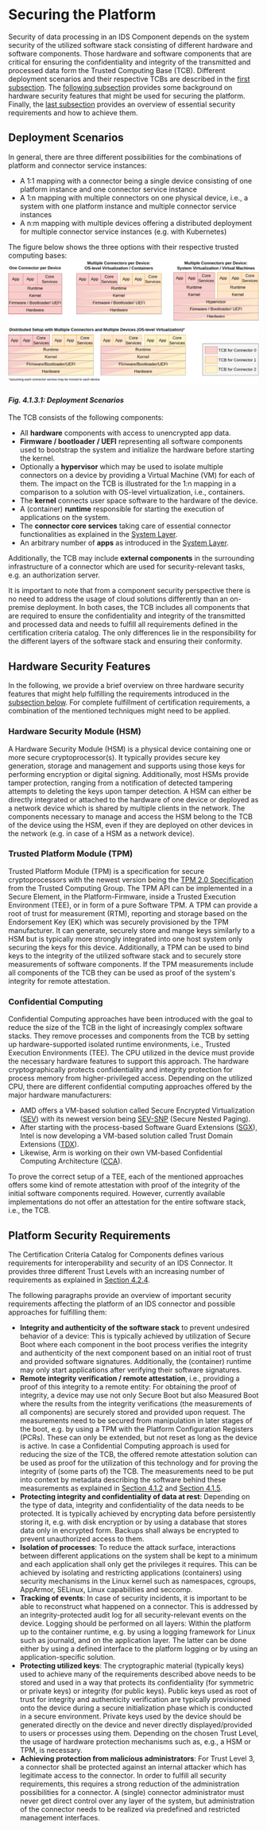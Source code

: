 # Securing the Platform

Security of data processing in an IDS Component depends on the system security of the utilized software stack consisting of different hardware and software components. Those hardware and software components that are critical for ensuring the confidentiality and integrity of the transmitted and processed data form the Trusted Computing Base (TCB). Different deployment scenarios and their respective TCBs are described in the [first subsection](#deployment-scenarios). The [following subsection](#hardware-security-features) provides some background on hardware security features that might be used for securing the platform. Finally, the [last subsection](#platform-security-requirements) provides an overview of essential security requirements and how to achieve them.

## Deployment Scenarios
In general, there are three different possibilities for the combinations of platform and connector service instances:
* A 1:1 mapping with a connector being a single device consisting of one platform instance and one connector service instance
* A 1:n mapping with multiple connectors on one physical device, i.e., a system with one platform instance and multiple connector service instances
* A n:m mapping with multiple devices offering a distributed deployment for multiple connector service instances (e.g. with Kubernetes)

The figure below shows the three options with their respective trusted computing bases:
![Deployment Scenarios](./media/deployment_scenarios.png)
#### _Fig. 4.1.3.1: Deployment Scenarios_

The TCB consists of the following components:
* All **hardware** components with access to unencrypted app data.
* **Firmware / bootloader / UEFI** representing all software components used to bootstrap the system and initialize the hardware before starting the kernel.
* Optionally a **hypervisor** which may be used to isolate multiple connectors on a device by providing a Virtual Machine (VM) for each of them. The impact on the TCB is illustrated for the 1:n mapping in a comparison to a solution with OS-level virtualization, i.e., containers.
* The **kernel** connects user space software to the hardware of the device.
* A (container) **runtime** responsible for starting the execution of applications on the system.
* The **connector core services** taking care of essential connector functionalities as explained in the [System Layer](../../3_Layers_of_the_Reference_Architecture_Model/3_5_System_Layer/3_5_2_IDS_Connector.md).
* An arbitrary number of **apps** as introduced in the [System Layer](../../3_Layers_of_the_Reference_Architecture_Model/3_5_System_Layer/3_5_3_App_Store_and_Data_Apps.md).

Additionally, the TCB may include **external components** in the surrounding infrastructure of a connector which are used for security-relevant tasks, e.g. an authorization server.

It is important to note that from a component security perspective there is no need to address the usage of cloud solutions differently than an on-premise deployment. In both cases, the TCB includes all components that are required to ensure the confidentiality and integrity of the transmitted and processed data and needs to fulfill all requirements defined in the certification criteria catalog. The only differences lie in the responsibility for the different layers of the software stack and ensuring their conformity.

## Hardware Security Features

In the following, we provide a brief overview on three hardware security features that might help fulfilling the requirements introduced in the [subsection below](#platform-security-requirements). For complete fulfillment of certification requirements, a combination of the mentioned techniques might need to be applied.

### Hardware Security Module (HSM)
A Hardware Security Module (HSM) is a physical device containing one or more secure cryptoprocessor(s). It typically provides secure key generation, storage and management and supports using those keys for performing encryption or digital signing. Additionally, most HSMs provide tamper protection, ranging from a notification of detected tampering attempts to deleting the keys upon tamper detection. A HSM can either be directly integrated or attached to the hardware of one device or deployed as a network device which is shared by multiple clients in the network. The components necessary to manage and access the HSM belong to the TCB of the device using the HSM, even if they are deployed on other devices in the network (e.g. in case of a HSM as a network device).

### Trusted Platform Module (TPM)
Trusted Platform Module (TPM) is a specification for secure cryptoprocessors with the newest version being the [TPM 2.0 Specification](https://trustedcomputinggroup.org/resource/tpm-library-specification/) from the Trusted Computing Group. The
TPM API can be implemented in a Secure Element, in the Platform-Firmware, inside a Trusted Execution Environment (TEE), or in form of a pure Software TPM.
A TPM can provide a root of trust for measurement (RTM), reporting and storage based on the Endorsement Key (EK) which was securely provisioned by the TPM manufacturer. It can generate, securely store and mange keys similarly to a HSM but is typically more strongly integrated into one host system only securing the keys for this device. Additionally, a TPM can be used to bind keys to the integrity of the utilized software stack and to securely store measurements of software components. If the TPM measurements include all components of the TCB they can be used as proof of the system's integrity for remote attestation.

### Confidential Computing
Confidential Computing approaches have been introduced with the goal to reduce the size of the TCB in the light of increasingly complex software stacks. They remove processes and components from the TCB by setting up hardware-supported isolated runtime environments, i.e., Trusted Execution Environments (TEE). The CPU utilized in the device must provide the necessary hardware features to support this approach. The hardware cryptographically protects confidentiality and integrity protection for process memory from higher-privileged access. Depending on the utilized CPU, there are different confidential computing approaches offered by the major hardware manufacturers:
* AMD offers a VM-based solution called Secure Encrypted Virtualization ([SEV](https://www.amd.com/en/processors/amd-secure-encrypted-virtualization)) with its newest version being [SEV-SNP](https://www.amd.com/system/files/TechDocs/56860.pdf) (Secure Nested Paging).
* After starting with the process-based Software Guard Extensions ([SGX](https://software.intel.com/content/www/us/en/develop/topics/software-guard-extensions.html)), Intel is now developing a VM-based solution called Trust Domain Extensions ([TDX](https://software.intel.com/content/www/us/en/develop/articles/intel-trust-domain-extensions.html)).
* Likewise, Arm is working on their own VM-based Confidential Computing Architecture ([CCA](https://www.arm.com/why-arm/architecture/security-features/arm-confidential-compute-architecture)).

To prove the correct setup of a TEE, each of the mentioned approaches offers some kind of remote attestation with proof of the integrity of the initial software components required. However, currently available implementations do not offer an attestation for the entire software stack, i.e., the TCB.

## Platform Security Requirements
The Certification Criteria Catalog for Components defines various requirements for interoperability and security of an IDS Connector. It provides three different Trust Levels with an increasing number of requirements as explained in [Section 4.2.4](../4_2_Certification_Perspective/4_2_4_Component_Certification.md).

The following paragraphs provide an overview of important security requirements affecting the platform of an IDS connector and possible approaches for fulfilling them:

* **Integrity and authenticity of the software stack** to prevent undesired behavior of a device: This is typically achieved by utilization of Secure Boot where each component in the boot process verifies the integrity and authenticity of the next component based on an initial root of trust and provided software signatures. Additionally, the (container) runtime may only start applications after verifying their software signatures.
* **Remote integrity verification / remote attestation**, i.e., providing a proof of this integrity to a remote entity: For obtaining the proof of integrity, a device may use not only Secure Boot but also Measured Boot where the results from the integrity verifications (the measurements of all components) are securely stored and provided upon request. The measurements need to be secured from manipulation in later stages of the boot, e.g. by using a TPM with the Platform Configuration Registers (PCRs). These can only be extended, but not reset as long as the device is active. In case a Confidential Computing approach is used for reducing the size of the TCB, the offered remote attestation solution can be used as proof for the utilization of this technology and for proving the integrity of (some parts of) the TCB. The measurements need to be put into context by metadata describing the software behind these measurements as explained in [Section 4.1.2](./4_1_2_Identity_and_Trust_Management.md) and [Section 4.1.5](./4_1_5_Securing_Interaction_between_IDS_components.md).
* **Protecting integrity and confidentiality of data at rest**: Depending on the type of data, integrity and confidentiality of the data needs to be protected. It is typically achieved by encrypting data before persistently storing it, e.g. with disk encryption or by using a database that stores data only in encrypted form. Backups shall always be encrypted to prevent unauthorized access to them.
* **Isolation of processes**: To reduce the attack surface, interactions between different applications on the system shall be kept to a minimum and each application shall only get the privileges it requires. This can be achieved by isolating and restricting applications (containers) using security mechanisms in the Linux kernel such as namespaces, cgroups, AppArmor, SELinux, Linux capabilities and seccomp.
* **Tracking of events**: In case of security incidents, it is important to be able to reconstruct what happened on a connector. This is addressed by an integrity-protected audit log for all security-relevant events on the device. Logging should be performed on all layers: Within the platform up to the container runtime, e.g. by using a logging framework for Linux such as journald, and on the application layer. The latter can be done either by using a defined interface to the platform logging or by using an application-specific solution.
* **Protecting utilized keys**: The cryptographic material (typically keys) used to achieve many of the requirements described above needs to be stored and used in a way that protects its confidentiality (for symmetric or private keys) or integrity (for public keys). Public keys used as root of trust for integrity and authenticity verification are typically provisioned onto the device during a secure initialization phase which is conducted in a secure environment. Private keys used by the device should be generated directly on the device and never directly displayed/provided to users or processes using them. Depending on the chosen Trust Level, the usage of hardware protection mechanisms such as, e.g., a HSM or TPM, is necessary.
* **Achieving protection from malicious administrators**: For Trust Level 3, a connector shall be protected against an internal attacker which has legitimate access to the connector. In order to fulfill all security requirements, this requires a strong reduction of the administration possibilities for a connector. A (single) connector administrator must never get direct control over any layer of the system, but administration of the connector needs to be realized via predefined and restricted management interfaces.
